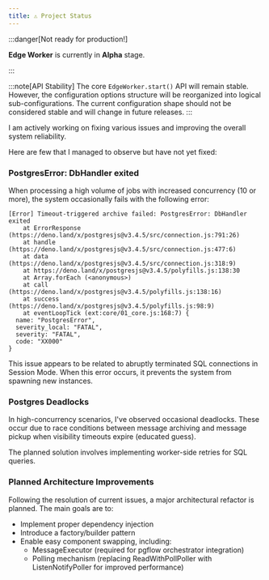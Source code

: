 ```yaml
---
title: ⚠️ Project Status
---
```


:::danger[Not ready for production!]

**Edge Worker** is currently in **Alpha** stage.

:::

:::note[API Stability]
The core `EdgeWorker.start()` API will remain stable. However, the configuration options structure
will be reorganized into logical sub-configurations. The current configuration shape should not be
considered stable and will change in future releases.
:::

I am actively working on fixing various issues and improving the overall system reliability.

Here are few that I managed to observe but have not yet fixed:

### PostgresError: DbHandler exited

When processing a high volume of jobs with increased concurrency (10 or more),
the system occasionally fails with the following error:

```
[Error] Timeout-triggered archive failed: PostgresError: DbHandler exited
    at ErrorResponse (https://deno.land/x/postgresjs@v3.4.5/src/connection.js:791:26)
    at handle (https://deno.land/x/postgresjs@v3.4.5/src/connection.js:477:6)
    at data (https://deno.land/x/postgresjs@v3.4.5/src/connection.js:318:9)
    at https://deno.land/x/postgresjs@v3.4.5/polyfills.js:138:30
    at Array.forEach (<anonymous>)
    at call (https://deno.land/x/postgresjs@v3.4.5/polyfills.js:138:16)
    at success (https://deno.land/x/postgresjs@v3.4.5/polyfills.js:98:9)
    at eventLoopTick (ext:core/01_core.js:168:7) {
  name: "PostgresError",
  severity_local: "FATAL",
  severity: "FATAL",
  code: "XX000"
}
```

This issue appears to be related to abruptly terminated SQL connections in Session Mode.
When this error occurs, it prevents the system from spawning new instances.

### Postgres Deadlocks

In high-concurrency scenarios, I've observed occasional deadlocks. These occur due to
race conditions between message archiving and message pickup
when visibility timeouts expire (educated guess).

The planned solution involves implementing worker-side retries for SQL queries.

### Planned Architecture Improvements

Following the resolution of current issues, a major architectural refactor is planned.
The main goals are to:

- Implement proper dependency injection
- Introduce a factory/builder pattern
- Enable easy component swapping, including:
  - MessageExecutor (required for pgflow orchestrator integration)
  - Polling mechanism (replacing ReadWithPollPoller with ListenNotifyPoller for improved performance)
